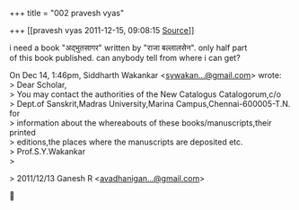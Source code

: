 +++
title = "002 pravesh vyas"

+++
[[pravesh vyas	2011-12-15, 09:08:15 [Source](https://groups.google.com/g/bvparishat/c/o8oI-W60mCw)]]



i need a book "अद्भुतसागर" written by "राजा बल्लालसेन". only half part  
of this book published. can anybody tell from where i can get?

On Dec 14, 1:46pm, Siddharth Wakankar \<[sywakan...@gmail.com]()\> wrote:  
\> Dear Scholar,  
\> You may contact the authorities of the New Catalogus Catalogorum,c/o  
\> Dept.of Sanskrit,Madras University,Marina Campus,Chennai-600005-T.N. for  
\> information about the whereabouts of these books/manuscripts,their printed  
\> editions,the places where the manuscripts are deposited etc.  
\> Prof.S.Y.Wakankar  
\>  

\> 2011/12/13 Ganesh R \<[avadhanigan...@gmail.com]()\>



